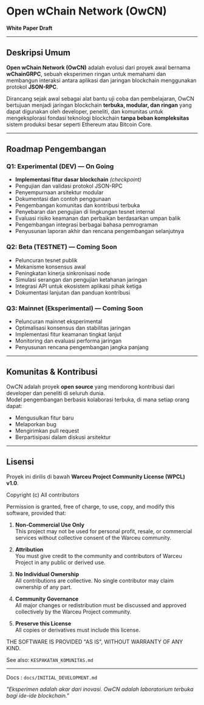 # Open wChain Network (OwCN)
**White Paper Draft**

---

## Deskripsi Umum
**Open wChain Network (OwCN)** adalah evolusi dari proyek awal bernama **wChainGRPC**, sebuah eksperimen ringan untuk memahami dan membangun interaksi antara aplikasi dan jaringan blockchain menggunakan protokol **JSON-RPC**.

Dirancang sejak awal sebagai alat bantu uji coba dan pembelajaran, OwCN bertujuan menjadi jaringan blockchain **terbuka, modular, dan ringan** yang dapat digunakan oleh developer, peneliti, dan komunitas untuk mengeksplorasi fondasi teknologi blockchain **tanpa beban kompleksitas** sistem produksi besar seperti Ethereum atau Bitcoin Core.

---

## Roadmap Pengembangan

### Q1: Experimental (DEV) — On Going
- **Implementasi fitur dasar blockchain** *(checkpoint)*
- Pengujian dan validasi protokol JSON-RPC  
- Penyempurnaan arsitektur modular  
- Dokumentasi dan contoh penggunaan  
- Pengembangan komunitas dan kontribusi terbuka  
- Penyebaran dan pengujian di lingkungan tesnet internal  
- Evaluasi risiko keamanan dan perbaikan berdasarkan umpan balik  
- Pengembangan integrasi berbagai bahasa pemrograman  
- Penyusunan laporan akhir dan rencana pengembangan selanjutnya  

### Q2: Beta (TESTNET) — Coming Soon
- Peluncuran tesnet publik  
- Mekanisme konsensus awal  
- Peningkatan kinerja sinkronisasi node  
- Simulasi serangan dan pengujian ketahanan jaringan  
- Integrasi API untuk ekosistem aplikasi pihak ketiga  
- Dokumentasi lanjutan dan panduan kontribusi  

### Q3: Mainnet (Eksperimental) — Coming Soon
- Peluncuran mainnet eksperimental  
- Optimalisasi konsensus dan stabilitas jaringan  
- Implementasi fitur keamanan tingkat lanjut  
- Monitoring dan evaluasi performa jaringan  
- Penyusunan rencana pengembangan jangka panjang  

---

## Komunitas & Kontribusi
OwCN adalah proyek **open source** yang mendorong kontribusi dari developer dan peneliti di seluruh dunia.  
Model pengembangan berbasis kolaborasi terbuka, di mana setiap orang dapat:
- Mengusulkan fitur baru
- Melaporkan bug
- Mengirimkan pull request  
- Berpartisipasi dalam diskusi arsitektur

---

## Lisensi
Proyek ini dirilis di bawah **Warceu Project Community License (WPCL) v1.0**.  

Copyright (c) All contributors

Permission is granted, free of charge, to use, copy, and modify this software, provided that:

1. **Non-Commercial Use Only**  
   This project may not be used for personal profit, resale, or commercial services without collective consent of the Warceu community.

2. **Attribution**  
   You must give credit to the community and contributors of Warceu Project in any public or derived use.

3. **No Individual Ownership**  
   All contributions are collective. No single contributor may claim ownership of any part.

4. **Community Governance**  
   All major changes or redistribution must be discussed and approved collectively by the Warceu Project community.

5. **Preserve this License**  
   All copies or derivatives must include this license.

THE SOFTWARE IS PROVIDED "AS IS", WITHOUT WARRANTY OF ANY KIND.

See also: `KESPAKATAN_KOMUNITAS.md`

---
Docs : ```docs/INITIAL_DEVELOPMENT.md```

_"Eksperimen adalah akar dari inovasi. OwCN adalah laboratorium terbuka bagi ide-ide blockchain."_
